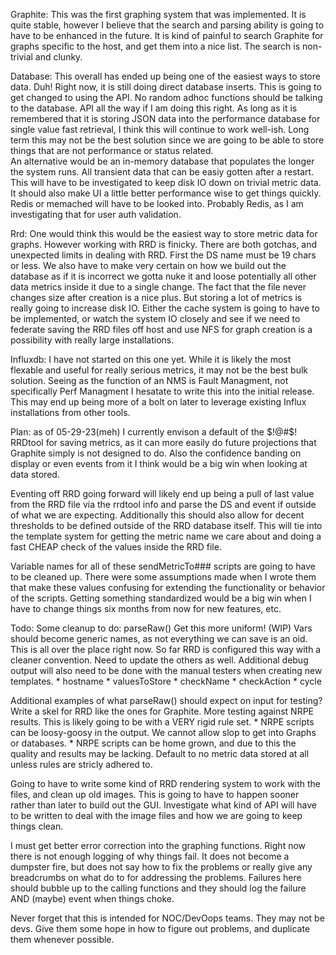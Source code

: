 Graphite:
  This was the first graphing system that was implemented.  It is quite stable, however I believe that the search
  and parsing ability is going to have to be enhanced in the future.  It is kind of painful to search Graphite
  for graphs specific to the host, and get them into a nice list.  The search is non-trivial and clunky.

Database:
  This overall has ended up being one of the easiest ways to store data.  Duh!  Right now, it is still doing direct
  database inserts.  This is going to get changed to using the API.  No random adhoc functions should be talking to the
  database.  API all the way if I am doing this right.  As long as it is remembered that it is storing JSON data into
  the performance database for single value fast retrieval, I think this will continue to work well-ish.  Long term
  this may not be the best solution since we are going to be able to store things that are not performance or status
  related.  
  An alternative would be an in-memory database that populates the longer the system runs.  All transient
  data that can be easiy gotten after a restart.  This will have to be investigated to keep disk IO down on trivial metric
  data.  It should also make UI a little better performance wise to get things quickly.  Redis or memached will have to
  be looked into.  Probably Redis, as I am investigating that for user auth validation.

Rrd:
  One would think this would be the easiest way to store metric data for graphs.  However working with RRD is finicky.
  There are both gotchas, and unexpected limits in dealing with RRD.  First the DS name must be 19 chars or less.
  We also have to make very certain on how we build out the database as if it is incorrect we gotta nuke it and loose
  potentially all other data metrics inside it due to a single change.  The fact that the file never changes size after
  creation is a nice plus.  But storing a lot of metrics is really going to increase disk IO.  Either the cache system
  is going to have to be implemented, or watch the system IO closely and see if we need to federate saving the RRD files
  off host and use NFS for graph creation is a possibility with really large installations.

Influxdb:
  I have not started on this one yet.  While it is likely the most flexable and useful for really serious metrics, it
  may not be the best bulk solution.  Seeing as the function of an NMS is Fault Managment, not specifically Perf Managment
  I hesatate to write this into the initial release.  This may end up being more of a bolt on later to leverage
  existing Influx installations from other tools.


Plan: as of 05-29-23(meh)
I currently envison a default of the $!@#$! RRDtool for saving metrics, as it can more easily do future
projections that Graphite simply is not designed to do.  Also the confidence banding on display or even
events from it I think would be a big win when looking at data stored.

Eventing off RRD going forward will likely end up being a pull of last value from the RRD file via
the rrdtool info and parse the DS and event if outside of what we are expecting.  Additionally this
should also allow for decent thresholds to be defined outside of the RRD database itself.  This will
tie into the template system for getting the metric name we care about and doing a fast CHEAP check
of the values inside the RRD file.

Variable names for all of these sendMetricTo### scripts are going to have to be cleaned up.  There were
some assumptions made when I wrote them that make these values confusing for extending the functionality
or behavior of the scripts.  Getting something standardized would be a big win when I have to change things
six months from now for new features, etc.


Todo:
  Some cleanup to do: parseRaw()  Get this more uniform! (WIP)
  Vars should become generic names, as not everything we can save is an oid.  This is all over the place right now.
  So far RRD is configured this way with a cleaner convention.  Need to update the others as well.
  Additional debug output will also need to be done with the manual testers when creating new templates.
    * hostname
    * valuesToStore
    * checkName
    * checkAction
    * cycle

  Additional examples of what parseRaw() should expect on input for testing?
  Write a skel for RRD like the ones for Graphite.
  More testing against NRPE results.  This is likely going to be with a VERY rigid rule set.
    * NRPE scripts can be loosy-goosy in the output.  We cannot allow slop to get into Graphs or databases.
    * NRPE scripts can be home grown, and due to this the quality and results may be lacking.  Default to no
      metric data stored at all unless rules are stricly adhered to.

  Going to have to write some kind of RRD rendering system to work with the files, and clean up old images.
  This is going to have to happen sooner rather than later to build out the GUI.  Investigate what kind
  of API will have to be written to deal with the image files and how we are going to keep things clean.

  I must get better error correction into the graphing functions.  Right now there is not enough
  logging of why things fail.  It does not become a dumpster fire, but does not say how to fix the problems
  or really give any breadcrumbs on what do to for addressing the problems.  Failures here should
  bubble up to the calling functions and they should log the failure AND (maybe) event when things choke.

  Never forget that this is intended for NOC/DevOops teams.  They may not be devs.  Give them some hope in
  how to figure out problems, and duplicate them whenever possible.
